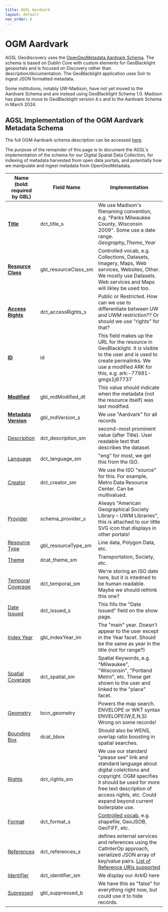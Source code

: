 ```yaml
---
title: AGSL Aardvark
layout: default
nav_order: 6
---
```


# OGM Aardvark

AGSL Geodiscovery uses the [OpenGeoMetadata Aardvark Schema](https://opengeometadata.org/about-ogm-aardvark/).
The schema is based on Dublin Core with custom elements for GeoBlacklight geoportals and is focused on Discovery rather than description/documentation.
The GeoBlacklight application uses Solr to ingest JSON formatted metadata.

Some institutions, notably UW-Madison, have not yet moved to the Aardvark Schema and are instead using GeoBlacklight Schema 1.0.
Madison has plans to move to GeoBlacklight version 4.x and to the Aardvark Schema in March 2024.

## AGSL Implementation of the OGM Aardvark Metadata Schema

The full OGM Aardvark schema description can be accessed [here](https://opengeometadata.org/ogm-aardvark/).

The purpose of the remainder of this page is to document the AGSL's implementation of the schema for our Digital Spatial Data Collection,
for indexing of metadata harvested from open data portals,
and potentially how we manipulate and ingest metadata from OpenGeoMetadata.

<!--- Generate a table using this tool: https://jakebathman.github.io/Markdown-Table-Generator/ -->

**Name (bold: required by GBL)**|**Field Name**|**Implementation**
-----|-----|-----
**[Title](https://opengeometadata.org/ogm-aardvark/#title)**|dct\_title\_s|We use Madison's filenaming convention, e.g. "Parks Milwaukee County, Wisconsin 2009". Some use a date range. *Geography\_Theme\_Year*
**[Resource Class](https://opengeometadata.org/ogm-aardvark/#resource-class)**|gbl\_resourceClass\_sm|Controlled vocab, e.g. Collections, Datasets, Imagery, Maps, Web services, Websites, Other. We mostly use Datasets. Web services and Maps will likley be used too.
**[Access Rights](https://opengeometadata.org/ogm-aardvark/#access-rights)**|dct\_accessRights\_s|Public or Restricted. How can we use to differentiate between UW and UWM restriction?? Or should we use "rights" for that?
**[ID](https://opengeometadata.org/ogm-aardvark/#id)**|id|This field makes up the URL for the resource in GeoBlacklight. It is visible to the user and is used to create permalinks. We use a modified ARK for this, e.g. ark:-77981-gmgs1j97737
**[Modified](https://opengeometadata.org/ogm-aardvark/#modified)**|gbl\_mdModified\_dt|This value should indicate when the metadata (not the resource itself) was last modified.
**[Metadata Version](https://opengeometadata.org/ogm-aardvark/#metadata-version)**|gbl\_mdVersion\_s|We use "Aardvark" for all records
[Description](https://opengeometadata.org/ogm-aardvark/#description)|dct\_description\_sm|second-most prominent value (after Title). User readable text that describes the dataset.
[Language](https://opengeometadata.org/ogm-aardvark/#language)|dct\_language\_sm|"eng" for most, we get this from the ISO.
[Creator](https://opengeometadata.org/ogm-aardvark/#creator)|dct\_creator\_sm|We use the ISO "source" for this. For example, Metro Data Resource Center. Can be multivalued.
[Provider](https://opengeometadata.org/ogm-aardvark/#provider)|schema\_provider\_s|Always "American Geographical Society Library – UWM Libraries", this is attached to our little SVG icon that displays in other portals!
[Resource Type](https://opengeometadata.org/ogm-aardvark/#resource-type)|gbl\_resourceType\_sm|Line data, Polygon Data, etc.
[Theme](https://opengeometadata.org/ogm-aardvark/#theme)|dcat\_theme\_sm|Transportation, Society, etc.
[Temporal Coverage](https://opengeometadata.org/ogm-aardvark/#temporal-coverage)|dct\_temporal\_sm|We're storing an ISO date here, but it is intedned to be human readable. Maybe we should rethink this one?
[Date Issued](https://opengeometadata.org/ogm-aardvark/#date-issued)|dct\_issued\_s|This fills the "Date Issued" field on the show page.
[Index Year](https://opengeometadata.org/ogm-aardvark/#index-year)|gbl\_indexYear\_im|The "main" year. Doesn't appear to the user except in the Year facet. Should be the same as year in the title (not for range?)
[Spatial Coverage](https://opengeometadata.org/ogm-aardvark/#spatial-coverage)|dct\_spatial\_sm|Spatial Keywords, e.g. "Milwaukee", "Wisconsin", "Portland Metro", etc. These get shown to the user and linked to the "place" facet.
[Geometry](https://opengeometadata.org/ogm-aardvark/#geometry)|locn\_geometry|Powers the map search. ENVELOPE or WKT syntax ENVELOPE(W,E,N,S) Wrong on some records!
[Bounding Box](https://opengeometadata.org/ogm-aardvark/#bounding-box)|dcat\_bbox|Should also be WENS, overlap ratio boosting in spatial searches.
[Rights](https://opengeometadata.org/ogm-aardvark/#rights\_1)|dct\_rights\_sm|We use our standard "please see" link and standard language about digital colelctions and copyright. OGM specifies it should be used for more free text description of access rights, etc. Could expand beyond current boilerplate use.
[Format](https://opengeometadata.org/ogm-aardvark/#format)|dct\_format\_s|[Controlled vocab](https://opengeometadata.org/ogm-aardvark/#format-values), e.g. shapefile, GeoJSOB, GeoTIFF, etc.
[References](https://opengeometadata.org/ogm-aardvark/#references)|dct\_references\_s|defines external services and references using the CatInterOp approach,  serialized JSON array of key/value pairs. [List of Reference URIs supported](https://opengeometadata.org/reference-uris/)
[Identifier](https://opengeometadata.org/ogm-aardvark/#identifier)|dct\_identifier\_sm|We display our ArkID here
[Supressed](https://opengeometadata.org/ogm-aardvark/#suppressed)|gbl\_suppressed\_b|We have this as "false" for everything right now, but could use it to hide records.